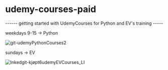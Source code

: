 # udemy-courses-paid
------    getting started with UdemyCourses for Python and EV's training   -----  


weekdays 9-15 -> Python

![git-udemyPythonCourses2](https://user-images.githubusercontent.com/103030864/196764442-c4c79691-15a9-406d-9135-3fe1fd5e8170.jpg)


sundays -> EV

![Inkedgit-kjøpt6udemyEVCourses_LI](https://user-images.githubusercontent.com/103030864/196753973-efd78dce-d6c1-45f1-8aa7-290fe2ae8764.jpg)
